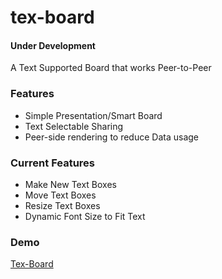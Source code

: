 # tex-board
#### Under Development
A Text Supported Board that works Peer-to-Peer

### Features
- Simple Presentation/Smart Board
- Text Selectable Sharing
- Peer-side rendering to reduce Data usage

### Current Features
- Make New Text Boxes
- Move Text Boxes
- Resize Text Boxes
- Dynamic Font Size to Fit Text

### Demo
[Tex-Board](https://elvistony.github.io/tex-board/ "A Simple Text-Board thats also P2P!")


